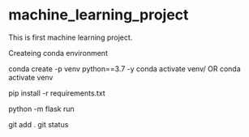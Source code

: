 # machine_learning_project
This is first machine learning project.


Createing conda environment

conda create -p venv python==3.7 -y
conda activate venv/ OR conda activate venv

pip install -r requirements.txt
    
python -m flask run

git add .
git status


